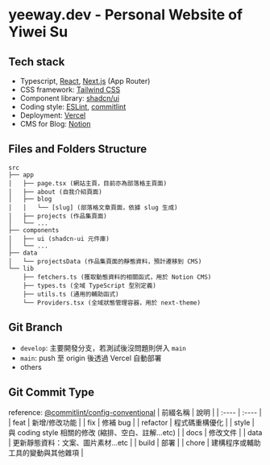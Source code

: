 # yeeway.dev - Personal Website of Yiwei Su

## Tech stack

- Typescript, [React](https://react.dev/), [Next.js](https://nextjs.org/) (App Router)
- CSS framework: [Tailwind CSS](https://tailwindcss.com/)
- Component library: [shadcn/ui](https://ui.shadcn.com/)
- Coding style: [ESLint](https://eslint.org/), [commitlint](https://commitlint.js.org/)
- Deployment: [Vercel](https://vercel.com)
- CMS for Blog: [Notion](https://www.notion.so)

## Files and Folders Structure

```
src
├── app
│   ├── page.tsx (網站主頁，目前亦為部落格主頁面)
│   ├── about (自我介紹頁面)
│   ├── blog
│   │   └── [slug] (部落格文章頁面，依據 slug 生成)
│   ├── projects (作品集頁面)
│   └── ...
├── components
│   ├── ui (shadcn-ui 元件庫)
│   └── ...
├── data
│   └── projectsData (作品集頁面的靜態資料，預計遷移到 CMS)
└── lib
    ├── fetchers.ts (獲取動態資料的相關函式，用於 Notion CMS)
    ├── types.ts (全域 TypeScript 型別定義)
    ├── utils.ts (通用的輔助函式)
    └── Providers.tsx (全域狀態管理容器，用於 next-theme)
```

## Git Branch

- `develop`: 主要開發分支，若測試後沒問題則併入 `main`
- `main`: push 至 origin 後透過 Vercel 自動部署
- others

## Git Commit Type

reference: [@commitlint/config-conventional](https://github.com/conventional-changelog/commitlint/tree/master/%40commitlint/config-conventional)
| 前綴名稱 | 說明 |
| :---- | :---- |
| feat | 新增/修改功能 |
| fix | 修補 bug |
| refactor | 程式碼重構優化 |
| style | 與 coding style 相關的修改 (縮排、空白、註解...etc) |
| docs | 修改文件 |
| data | 更新靜態資料：文案、圖片素材...etc |
| build | 部署 |
| chore | 建構程序或輔助工具的變動與其他雜項 |
